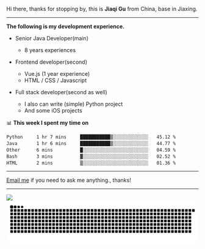 Hi there, thanks for stopping by, this is **Jiaqi Gu** from China, base in Jiaxing.

---

**The following is my development experience.**

- Senior Java Developer(main)
  - 8 years experiences

- Frontend developer(second)
  - Vue.js (1 year experience)
  - HTML / CSS / Javascript
  
- Full stack developer(second as well)
  - I also can write (simple) Python project
  - And some iOS projects

📊 **This week I spent my time on**
<!--START_SECTION:waka-->

```txt
Python     1 hr 7 mins     ███████████▒░░░░░░░░░░░░░   45.12 %
Java       1 hr 6 mins     ███████████▒░░░░░░░░░░░░░   44.77 %
Other      6 mins          █░░░░░░░░░░░░░░░░░░░░░░░░   04.59 %
Bash       3 mins          ▓░░░░░░░░░░░░░░░░░░░░░░░░   02.52 %
HTML       2 mins          ▒░░░░░░░░░░░░░░░░░░░░░░░░   01.36 %
```

<!--END_SECTION:waka-->

---

[Email me](mailto:htk2klwgr@mozmail.com?subject=Hiring_from_GitHub) if you need to ask me anything., thanks!

---

![]( https://visitor-badge.glitch.me/badge?page_id=githubgujiaqi)
![]( https://github.com/droid-Q/droid-Q/raw/output/github-contribution-grid-snake.svg#gh-dark-mode-only)

